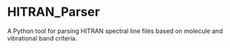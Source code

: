 # HITRAN_Parser
A Python tool for parsing HITRAN spectral line files based on molecule and vibrational band criteria.
